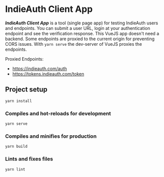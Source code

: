 # IndieAuth Client App
***IndieAuth Client App*** is a tool (single page app) for testing IndieAuth users and endpoints.
You can submit a user URL, login at your authentication endpoint and see the verification response.
This VueJS app doesn't need a backend. Some endpoints are proxied to the current origin for preventing CORS issues.
With `yarn serve` the dev-server of VueJS proxies the endpoints.

Proxied Endpoints:
* https://indieauth.com/auth
* https://tokens.indieauth.com/token 

## Project setup
```
yarn install
```

### Compiles and hot-reloads for development
```
yarn serve
```

### Compiles and minifies for production
```
yarn build
```

### Lints and fixes files
```
yarn lint
```

